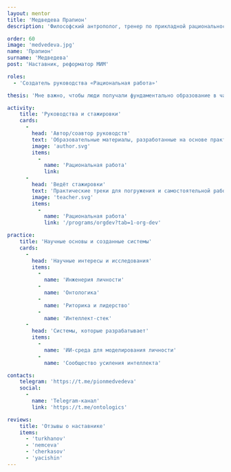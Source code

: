 ```yaml
---
layout: mentor
title: 'Медведева Прапион'
description: 'Философский антрополог, тренер по прикладной рациональности, соосновательница центра «Кочерга».'

order: 60
image: 'medvedeva.jpg'
name: 'Прапион'
surname: 'Медведева'
post: 'Наставник, реформатор МИМ'

roles:
  - 'Создатель руководства «Рациональная работа»'

thesis: 'Мне важно, чтобы люди получали фундаментально образование в части того, как мы строим карту реальности и как действуем на основании этой карты. Я считаю, что благодаря осознанности в этой области люди лучше договариваются между собой и лучше делают совместные дела.'

activity:
    title: 'Руководства и стажировки'
    cards:
      -
        head: 'Автор/соавтор руководств'
        text: 'Образовательные материалы, разработанные на основе практики и исследований'
        image: 'author.svg'
        items:
          -
            name: 'Рациональная работа'
            link:
      -
        head: 'Ведёт стажировки'
        text: 'Практические треки для погружения и самостоятельной работы'
        image: 'teacher.svg'
        items:
          -
            name: 'Рациональная работа'
            link: '/programs/orgdev?tab=1-org-dev'

practice:
    title: 'Научные основы и созданные системы'
    cards:
      -
        head: 'Научные интересы и исследования'
        items:
          -
            name: 'Инженерия личности'
          -
            name: 'Онтологика'
          -
            name: 'Риторика и лидерство'
          -
            name: 'Интеллект-стек'
      -
        head: 'Системы, которые разрабатывает'
        items:
          -
            name: 'ИИ-среда для моделирования личности'
          -
            name: 'Сообщество усиления интеллекта'

contacts:
    telegram: 'https://t.me/pionmedvedeva'
    social:
      -
        name: 'Telegram-канал'
        link: 'https://t.me/ontologics'

reviews:
    title: 'Отзывы о наставнике'
    items:
      - 'turkhanov'
      - 'nemceva'
      - 'cherkasov'
      - 'yacishin'
---
```

